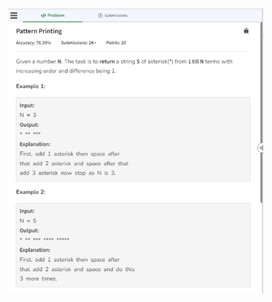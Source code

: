 ![alt text](image.png)

<!-- #include<bits/stdc++.h>
using namespace std;



class Solution {
  public:
    vector<char> printPattern(int N) {
        // code here
        vector<char>ans;
        for(int i = 1; i <= N; i++)
        {
            for(int j = 1; j <= i; j++)
            {
                ans.push_back('*');
            }
            ans.push_back(' ');
        }
        return ans;
    }
};

int main(){
    int t;
    scanf("%d ",&t);
    while(t--){
        
        int N;
        scanf("%d",&N);
        
        Solution obj;
        
        vector<char>ans = obj.printPattern(N);
        for(auto it : ans) {
            cout<<it;
        }
        cout<<endl;
    }
} -->